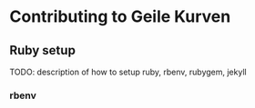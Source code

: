 # Contributing to Geile Kurven

## Ruby setup

TODO: description of how to setup ruby, rbenv, rubygem, jekyll

### rbenv
